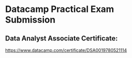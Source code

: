 # Datacamp Practical Exam Submission

## Data Analyst Associate Certificate:
https://www.datacamp.com/certificate/DSA0019780521114


